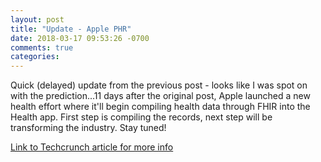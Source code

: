 ```yaml
---
layout: post
title: "Update - Apple PHR"
date: 2018-03-17 09:53:26 -0700
comments: true
categories: 
---
```


Quick (delayed) update from the previous post - looks like I was spot on with the prediction...11 days after the original post, Apple launched a new health effort where it'll begin compiling health data through FHIR into the Health app. First step is compiling the records, next step will be transforming the industry. Stay tuned! 

[Link to Techcrunch article for more info](https://techcrunch.com/2018/01/24/apple-wants-to-gather-all-your-medical-records-in-the-health-app/)
